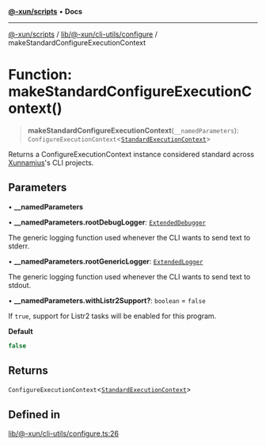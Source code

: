 [**@-xun/scripts**](../../../../../README.md) • **Docs**

***

[@-xun/scripts](../../../../../README.md) / [lib/@-xun/cli-utils/configure](../README.md) / makeStandardConfigureExecutionContext

# Function: makeStandardConfigureExecutionContext()

> **makeStandardConfigureExecutionContext**(`__namedParameters`): `ConfigureExecutionContext`\<[`StandardExecutionContext`](../../extensions/type-aliases/StandardExecutionContext.md)\>

Returns a ConfigureExecutionContext instance considered standard
across [Xunnamius](https://github.com/Xunnamius)'s CLI projects.

## Parameters

• **\_\_namedParameters**

• **\_\_namedParameters.rootDebugLogger**: [`ExtendedDebugger`](../../../../debug-extended/interfaces/ExtendedDebugger.md)

The generic logging function used whenever the CLI wants to send text to
stderr.

• **\_\_namedParameters.rootGenericLogger**: [`ExtendedLogger`](../../../../rejoinder/interfaces/ExtendedLogger.md)

The generic logging function used whenever the CLI wants to send text to
stdout.

• **\_\_namedParameters.withListr2Support?**: `boolean` = `false`

If `true`, support for Listr2 tasks will be enabled for this program.

**Default**

```ts
false
```

## Returns

`ConfigureExecutionContext`\<[`StandardExecutionContext`](../../extensions/type-aliases/StandardExecutionContext.md)\>

## Defined in

[lib/@-xun/cli-utils/configure.ts:26](https://github.com/Xunnamius/xscripts/blob/df637b64db981c14c22a425e27a52a97500c0199/lib/@-xun/cli-utils/configure.ts#L26)
